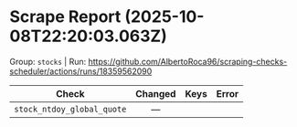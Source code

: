 # Scrape Report (2025-10-08T22:20:03.063Z)

Group: `stocks`  |  Run: https://github.com/AlbertoRoca96/scraping-checks-scheduler/actions/runs/18359562090

| Check | Changed | Keys | Error |
|---|:---:|:--|:--|
| `stock_ntdoy_global_quote` | — |  |  |

